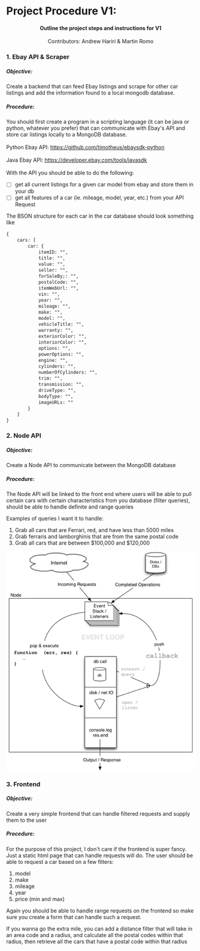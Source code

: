 # Project Procedure V1:
#### <p style="text-align:center;">Outline the project steps and instructions for V1</p>
<p style="text-align:center;">Contributors: Andrew Hariri & Martin Romo</p>

### 1. Ebay API & Scraper

##### Objective:
Create a backend that can feed Ebay listings and scrape for other car listings and add the information found to a local mongodb database.

##### Procedure:
You should first create a program in a scripting language (it can be java or python, whatever you prefer) that can communicate with Ebay's API and store car listings locally to a MongoDB database.
<br><br>
Python Ebay API: <https://github.com/timotheus/ebaysdk-python>
<br><br>
Java Ebay API:
<https://developer.ebay.com/tools/javasdk>
<br><br>
With the API you should be able to do the following:
-   [ ]  get all current listings for a given car model from ebay and store them in your db
-   [ ]  get all features of a car (ie. mileage, model, year, etc.) from your API Request

The BSON structure for each car in the car database should look something like

```
{
    cars: [
        car: {
            itemID: "",
        	title: "",
        	value: "",
        	seller: "",
        	forSaleBy;: "",
        	postalCode: "",
        	itemWebUrl: "",
        	vin: "",
        	year: "",
        	mileage: "",
        	make: "",
        	model: "",
        	vehicleTitle: "",
        	warranty: "",
        	exteriorColor: "",
        	interiorColor: "",
        	options: "",
        	powerOptions: "",
        	engine: "",
        	cylinders: "",
        	numberOfCylinders: "",
        	trim: "",
        	transmission: "",
        	driveType: "",
        	bodyType: "",
        	imageURLs: ""
        }
    ]
}
```


### 2. Node API

##### Objective:
Create a Node API to communicate between the MongoDB database

##### Procedure:

The Node API will be linked to the front end where users will be able to pull certain cars with certain characteristics from you database (filter queries), should be able to handle definite and range queries

Examples of queries I want it to handle:
1. Grab all cars that are Ferrari, red, and have less than 5000 miles
2. Grab ferraris and lamborghinis that are from the same postal code
3. Grab all cars that are between $100,000 and $120,000

![diagram](.\nodeDiagram.png)

### 3. Frontend

##### Objective:
Create a very simple frontend that can handle filtered requests and supply them to the user
##### Procedure:
For the purpose of this project, I don't care if the frontend is super fancy. Just a static html page that can handle requests will do. The user should be able to request a car based on a few filters:

1.  model
2.  make
3.  mileage
4.  year
5.  price (min and max)

Again you should be able to handle range requests on the frontend so make sure you create a form that can handle such a request.

If you wanna go the extra mile, you can add a distance filter that will take in an area code and a radius, and calculate all the postal codes within that radius, then retrieve all the cars that have a postal code within that radius
